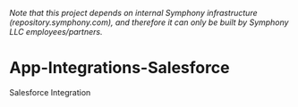_Note that this project depends on internal Symphony infrastructure (repository.symphony.com), and therefore it can only be built by Symphony LLC employees/partners._

# App-Integrations-Salesforce
Salesforce Integration
